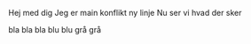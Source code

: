 Hej med dig
Jeg er main 
konflikt ny linje
Nu ser vi hvad der sker

bla bla bla 
blu blu 
grå grå




